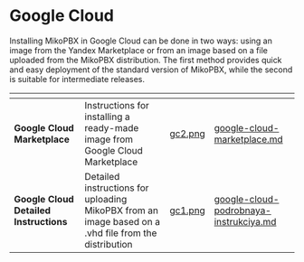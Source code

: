 # Google Cloud

Installing MikoPBX in Google Cloud can be done in two ways: using an image from the Yandex Marketplace or from an image based on a file uploaded from the MikoPBX distribution. The first method provides quick and easy deployment of the standard version of MikoPBX, while the second is suitable for intermediate releases.

<table data-view="cards">
<thead>
<tr>
<th></th>
<th></th>
<th data-hidden data-card-cover data-type="files"></th>
<th data-hidden data-card-target data-type="content-ref"></th>
</tr>
</thead>
<tbody>
<tr>
<td><strong>Google Cloud Marketplace</strong></td>
<td>Instructions for installing a ready-made image from Google Cloud Marketplace</td>
<td><a href="../../../.gitbook/assets/gc2.png">gc2.png</a></td>
<td><a href="google-cloud-marketplace.md">google-cloud-marketplace.md</a></td>
</tr>
<tr>
<td><strong>Google Cloud Detailed Instructions</strong></td>
<td>Detailed instructions for uploading MikoPBX from an image based on a .vhd file from the distribution</td>
<td><a href="../../../.gitbook/assets/gc1.png">gc1.png</a></td>
<td><a href="google-cloud-podrobnaya-instrukciya.md">google-cloud-podrobnaya-instrukciya.md</a></td>
</tr>
</tbody>
</table>
